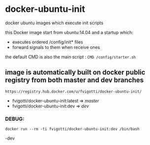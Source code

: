 # docker-ubuntu-init
docker ubuntu images which execute init scripts

this Docker image start from ubuntu:14.04 and a startup which:
- executes ordered /config/init* files
- forward signals to them when receive ones

the default CMD is also the main script :
` CMD /config/starter.sh `

## image is automatically built on docker public registry from both master and dev branches
`https://registry.hub.docker.com/u/fvigotti/docker-ubuntu-init/`

* fvigotti/docker-ubuntu-init:latest => *master*
* fvigotti/docker-ubuntu-init:dev => *dev*

### DEBUG:
`
docker run --rm -ti fvigotti/docker-ubuntu-init:dev /bin/bash
`









-dev
